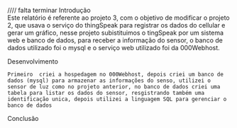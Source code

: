 
//// falta terminar
Introdução 	
	Este relatório é referente ao projeto 3, com o objetivo de modificar o projeto 2, que usava o serviço do thingSpeak para registrar os dados do cellular e gerar um gráfico, nesse projeto subistituimos o tingSpeak por um sistema web e banco de dados, para receber a informação do sensor, o banco de dados utilizado foi o mysql e o serviço web utilizado foi da 000Webhost.

Desenvolvimento
	
	Primeiro  criei a hospedagem no 000Webhost, depois criei um banco de dados (mysql) para armazenar as informações do senso, utilizei o sensor de luz como no projeto anterior, no banco de dados criei uma tabela para listar os dados do sensor, resgistrando também uma identificação unica, depois utilizei a linguagem SQL para gerenciar o banco de dados  
Conclusão

